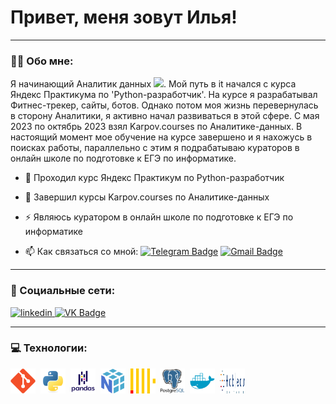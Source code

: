 # Привет, меня зовут Илья!

---

### :man_technologist: Обо мне:

Я начинающий Аналитик данных <img src="https://media.giphy.com/media/WUlplcMpOCEmTGBtBW/giphy.gif" width="30px">. Мой путь в it начался с курса Яндекс Практикума по 'Python-разработчик'. На курсе я разрабатывал Фитнес-трекер, сайты, ботов. Однако потом моя жизнь перевернулась в сторону Аналитики, я активно начал развиваться в этой сфере. С мая 2023 по октябрь 2023 взял Karpov.courses по Аналитике-данных. В настоящий момент мое обучение на курсе завершено и я нахожусь в поисках работы, параллельно с этим я подрабатываю кураторов в онлайн школе по подготовке к ЕГЭ по информатике.

- :telescope: Проходил курс Яндекс Практикум по Python-разработчик

- :seedling: Завершил курсы Karpov.courses по Аналитике-данных

- :zap: Являюсь куратором в онлайн школе по подготовке к ЕГЭ по информатике

- :mailbox: Как связаться со мной: [![Telegram Badge](https://img.shields.io/badge/-marbaswp-blue?style=flat&logo=Telegram&logoColor=white)](https://t.me/marbaswp) [![Gmail Badge](https://img.shields.io/badge/-Gmail-red?style=flat&logo=Gmail&logoColor=white)](mailto:ilya_stezhko@mail.ru)

---

### 🤝 Социальные сети:

  <div id="badges">
    <a href="https://www.linkedin.com/in/%D0%B8%D0%BB%D1%8C%D1%8F-%D1%81%D1%82%D0%B5%D0%B6%D0%BA%D0%BE-365773262/" target="_blank">
      <img src="https://cdn-icons-png.flaticon.com/512/2504/2504799.png" width="40" height="40" alt="linkedin" />
    </a>
    <a href="https://vk.com/ilya.stezhko" target="_blank">
      <img src="https://cdn-icons-png.flaticon.com/512/145/145813.png" width="40" height="40" alt="VK Badge"/>
    </a>
  </div>

---

### 💻 Технологии:

<div>
  <img src="https://github.com/devicons/devicon/blob/master/icons/git/git-original.svg" title="git" alt="git" width="40" height="40"/>&nbsp;
  <img src="https://github.com/devicons/devicon/blob/master/icons/python/python-original.svg" title="git" alt="git" width="40" height="40"/>&nbsp;
  <img src="https://github.com/devicons/devicon/blob/master/icons/pandas/pandas-original-wordmark.svg" title="git" alt="git" width="40" height="40"/>&nbsp;
  <img src="https://github.com/devicons/devicon/blob/master/icons/numpy/numpy-original.svg" title="git" alt="git" width="40" height="40"/>&nbsp;
  <img src="https://raw.githubusercontent.com/ClickHouse/clickhouse-presentations/master/images/logo.svg" title="Notion" alt="Notion" width="40" height="40"/>&nbsp;
  <img src="https://github.com/devicons/devicon/blob/master/icons/postgresql/postgresql-original-wordmark.svg" title="git" alt="git" width="40" height="40"/>&nbsp;
  <img src="https://github.com/devicons/devicon/blob/master/icons/docker/docker-plain.svg" title="git" alt="git" width="40" height="40"/>&nbsp;
  <img src="https://github.com/logo/Tableau/blob/master/images/logo.svg" title="DaVinci Resolve" alt="DaVinci Resolve" width="40" height="40"/>&nbsp;
</div>
